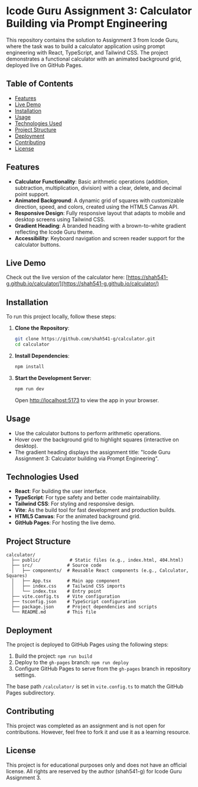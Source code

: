 # Icode Guru Assignment 3: Calculator Building via Prompt Engineering

This repository contains the solution to Assignment 3 from Icode Guru, where the task was to build a calculator application using prompt engineering with React, TypeScript, and Tailwind CSS. The project demonstrates a functional calculator with an animated background grid, deployed live on GitHub Pages.

## Table of Contents
- [Features](#features)
- [Live Demo](#live-demo)
- [Installation](#installation)
- [Usage](#usage)
- [Technologies Used](#technologies-used)
- [Project Structure](#project-structure)
- [Deployment](#deployment)
- [Contributing](#contributing)
- [License](#license)

## Features
- **Calculator Functionality**: Basic arithmetic operations (addition, subtraction, multiplication, division) with a clear, delete, and decimal point support.
- **Animated Background**: A dynamic grid of squares with customizable direction, speed, and colors, created using the HTML5 Canvas API.
- **Responsive Design**: Fully responsive layout that adapts to mobile and desktop screens using Tailwind CSS.
- **Gradient Heading**: A branded heading with a brown-to-white gradient reflecting the Icode Guru theme.
- **Accessibility**: Keyboard navigation and screen reader support for the calculator buttons.

## Live Demo
Check out the live version of the calculator here: [https://shah541-g.github.io/calculator/](https://shah541-g.github.io/calculator/)

## Installation
To run this project locally, follow these steps:

1. **Clone the Repository**:
   ```bash
   git clone https://github.com/shah541-g/calculator.git
   cd calculator
   ```

2. **Install Dependencies**:
   ```bash
   npm install
   ```

3. **Start the Development Server**:
   ```bash
   npm run dev
   ```
   Open [http://localhost:5173](http://localhost:5173) to view the app in your browser.

## Usage
- Use the calculator buttons to perform arithmetic operations.
- Hover over the background grid to highlight squares (interactive on desktop).
- The gradient heading displays the assignment title: "Icode Guru Assignment 3: Calculator building via Prompt Engineering".

## Technologies Used
- **React**: For building the user interface.
- **TypeScript**: For type safety and better code maintainability.
- **Tailwind CSS**: For styling and responsive design.
- **Vite**: As the build tool for fast development and production builds.
- **HTML5 Canvas**: For the animated background grid.
- **GitHub Pages**: For hosting the live demo.

## Project Structure
```
calculator/
  ├── public/           # Static files (e.g., index.html, 404.html)
  ├── src/             # Source code
  │   ├── components/  # Reusable React components (e.g., Calculator, Squares)
  │   ├── App.tsx      # Main app component
  │   ├── index.css    # Tailwind CSS imports
  │   └── index.tsx    # Entry point
  ├── vite.config.ts   # Vite configuration
  ├── tsconfig.json    # TypeScript configuration
  ├── package.json     # Project dependencies and scripts
  └── README.md        # This file
```

## Deployment
The project is deployed to GitHub Pages using the following steps:
1. Build the project: `npm run build`
2. Deploy to the `gh-pages` branch: `npm run deploy`
3. Configure GitHub Pages to serve from the `gh-pages` branch in repository settings.

The base path `/calculator/` is set in `vite.config.ts` to match the GitHub Pages subdirectory.

## Contributing
This project was completed as an assignment and is not open for contributions. However, feel free to fork it and use it as a learning resource.

## License
This project is for educational purposes only and does not have an official license. All rights are reserved by the author (shah541-g) for Icode Guru Assignment 3.